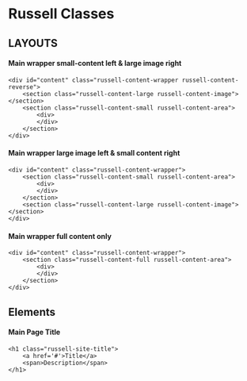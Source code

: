 # Russell Classes


## LAYOUTS

#### Main wrapper small-content left & large image right

	<div id="content" class="russell-content-wrapper russell-content-reverse">
		<section class="russell-content-large russell-content-image"></section>
		<section class="russell-content-small russell-content-area">
			<div>
			</div>
		</section>
	</div>


#### Main wrapper large image left & small content right

	<div id="content" class="russell-content-wrapper">
		<section class="russell-content-small russell-content-area">
			<div>
			</div>
		</section>
		<section class="russell-content-large russell-content-image"></section>
	</div>


#### Main wrapper full content only
	<div id="content" class="russell-content-wrapper">
		<section class="russell-content-full russell-content-area">
			<div>
			</div>
		</section>
	</div>


## Elements

#### Main Page Title

	<h1 class="russell-site-title">
		<a href='#'>Title</a>
		<span>Description</span>
	</h1>
